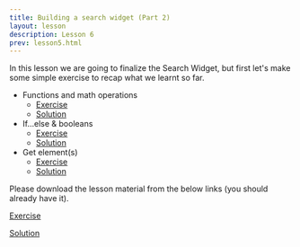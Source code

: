 ```yaml
---
title: Building a search widget (Part 2)
layout: lesson
description: Lesson 6
prev: lesson5.html
---
```


In this lesson we are going to finalize the Search Widget, but first let's make some simple exercise to recap what we learnt so far.

* Functions and math operations
    * [Exercise](https://jsbin.com/yarobe/8/edit?js,output)
    * [Solution](https://jsbin.com/yarobe/9/edit?js,output)
* If…else & booleans
    * [Exercise](https://jsbin.com/yoraja/5/edit?js,output)
    * [Solution](https://jsbin.com/yoraja/3/edit?js,output)
* Get element(s)
    * [Exercise](https://jsbin.com/raxelu/2/edit?js,outpu)
    * [Solution](https://jsbin.com/raxelu/10/edit?js,output)


Please download the lesson material from the below links (you should already have it).

[Exercise](https://github.com/ClaudioCorridore/expedia-javascript-for-beginners/raw/master/exercises/sw1/sw1.zip)

[Solution](https://github.com/ClaudioCorridore/expedia-javascript-for-beginners/raw/master/exercises/sw1/sw1-solution.zip)
